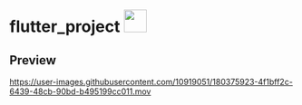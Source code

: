 # flutter_project   <img src="https://user-images.githubusercontent.com/10919051/178402698-b81b894c-6836-4da1-b465-6377594629e2.png" width="40" height="40">


## Preview   


https://user-images.githubusercontent.com/10919051/180375923-4f1bff2c-6439-48cb-90bd-b495199cc011.mov
